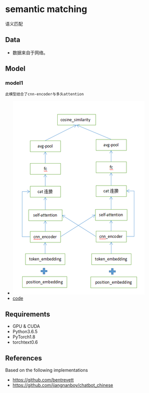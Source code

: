 # semantic matching
语义匹配

## Data
- 数据来自于网络。

## Model

### model1
    此模型结合了cnn-encoder与多头attention
* ![image](https://raw.githubusercontent.com/jiangnanboy/semantic_matching/master/img/model1.png)
* [code](https://github.com/jiangnanboy/semantic_matching/blob/master/model1/train.ipynb)

## Requirements

* GPU & CUDA
* Python3.6.5
* PyTorch1.8
* torchtext0.6

## References

Based on the following implementations

* https://github.com/bentrevett
* https://github.com/jiangnanboy/chatbot_chinese